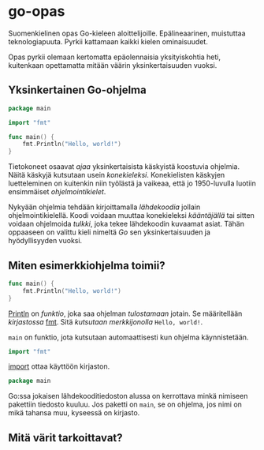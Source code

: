 # go-opas
Suomenkielinen opas Go-kieleen aloittelijoille. Epälineaarinen, muistuttaa teknologiapuuta. Pyrkii kattamaan kaikki kielen ominaisuudet.

Opas pyrkii olemaan kertomatta epäolennaisia yksityiskohtia heti, kuitenkaan opettamatta mitään väärin yksinkertaisuuden vuoksi.

## Yksinkertainen Go-ohjelma

```Go
package main

import "fmt"

func main() {
	fmt.Println("Hello, world!")
}

```

Tietokoneet osaavat _ajaa_ yksinkertaisista käskyistä koostuvia ohjelmia. Näitä käskyjä kutsutaan usein _konekieleksi_. Konekielisten käskyjen luetteleminen on kuitenkin niin työlästä ja vaikeaa, että jo 1950-luvulla luotiin ensimmäiset _ohjelmointikielet_.

Nykyään ohjelmia tehdään kirjoittamalla _lähdekoodia_ jollain ohjelmointikielellä. Koodi voidaan muuttaa konekieleksi _kääntäjällä_ tai sitten voidaan ohjelmoida _tulkki_, joka tekee lähdekoodin kuvaamat asiat. Tähän oppaaseen on valittu kieli nimeltä *Go* sen yksinkertaisuuden ja hyödyllisyyden vuoksi.

## Miten esimerkkiohjelma toimii?
```Go
func main() {
	fmt.Println("Hello, world!")
}
```
[Println](https://golang.org/pkg/fmt/#Println) on _funktio_, joka saa ohjelman _tulostamaan_ jotain. Se määritellään _kirjastossa_ [fmt](https://golang.org/pkg/fmt/). Sitä _kutsutaan_ _merkkijonolla_ `Hello, world!`.

`main` on funktio, jota kutsutaan automaattisesti kun ohjelma käynnistetään.

```Go
import "fmt"
```
[import](import.md) ottaa käyttöön kirjaston.

```Go
package main
```
Go:ssa jokaisen lähdekooditiedoston alussa on kerrottava minkä nimiseen pakettiin tiedosto kuuluu. Jos paketti on `main`, se on ohjelma, jos nimi on mikä tahansa muu, kyseessä on kirjasto.

## Mitä värit tarkoittavat?
